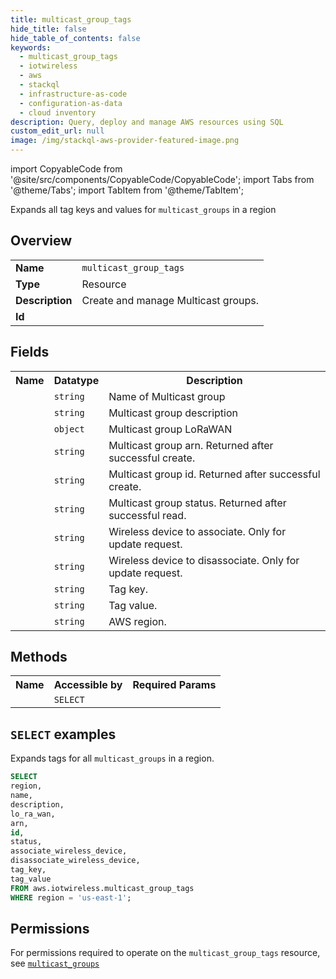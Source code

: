 ```yaml
---
title: multicast_group_tags
hide_title: false
hide_table_of_contents: false
keywords:
  - multicast_group_tags
  - iotwireless
  - aws
  - stackql
  - infrastructure-as-code
  - configuration-as-data
  - cloud inventory
description: Query, deploy and manage AWS resources using SQL
custom_edit_url: null
image: /img/stackql-aws-provider-featured-image.png
---
```


import CopyableCode from '@site/src/components/CopyableCode/CopyableCode';
import Tabs from '@theme/Tabs';
import TabItem from '@theme/TabItem';

Expands all tag keys and values for <code>multicast_groups</code> in a region

## Overview
<table>
<tbody>
<tr><td><b>Name</b></td><td><code>multicast_group_tags</code></td></tr>
<tr><td><b>Type</b></td><td>Resource</td></tr>
<tr><td><b>Description</b></td><td>Create and manage Multicast groups.</td></tr>
<tr><td><b>Id</b></td><td><CopyableCode code="aws.iotwireless.multicast_group_tags" /></td></tr>
</tbody>
</table>

## Fields
<table>
<tbody>
<tr><th>Name</th><th>Datatype</th><th>Description</th></tr><tr><td><CopyableCode code="name" /></td><td><code>string</code></td><td>Name of Multicast group</td></tr>
<tr><td><CopyableCode code="description" /></td><td><code>string</code></td><td>Multicast group description</td></tr>
<tr><td><CopyableCode code="lo_ra_wan" /></td><td><code>object</code></td><td>Multicast group LoRaWAN</td></tr>
<tr><td><CopyableCode code="arn" /></td><td><code>string</code></td><td>Multicast group arn. Returned after successful create.</td></tr>
<tr><td><CopyableCode code="id" /></td><td><code>string</code></td><td>Multicast group id. Returned after successful create.</td></tr>
<tr><td><CopyableCode code="status" /></td><td><code>string</code></td><td>Multicast group status. Returned after successful read.</td></tr>
<tr><td><CopyableCode code="associate_wireless_device" /></td><td><code>string</code></td><td>Wireless device to associate. Only for update request.</td></tr>
<tr><td><CopyableCode code="disassociate_wireless_device" /></td><td><code>string</code></td><td>Wireless device to disassociate. Only for update request.</td></tr>
<tr><td><CopyableCode code="tag_key" /></td><td><code>string</code></td><td>Tag key.</td></tr>
<tr><td><CopyableCode code="tag_value" /></td><td><code>string</code></td><td>Tag value.</td></tr>
<tr><td><CopyableCode code="region" /></td><td><code>string</code></td><td>AWS region.</td></tr>
</tbody>
</table>

## Methods

<table>
<tbody>
  <tr>
    <th>Name</th>
    <th>Accessible by</th>
    <th>Required Params</th>
  </tr>
  <tr>
    <td><CopyableCode code="list_resources" /></td>
    <td><code>SELECT</code></td>
    <td><CopyableCode code="region" /></td>
  </tr>
</tbody>
</table>

## `SELECT` examples
Expands tags for all <code>multicast_groups</code> in a region.
```sql
SELECT
region,
name,
description,
lo_ra_wan,
arn,
id,
status,
associate_wireless_device,
disassociate_wireless_device,
tag_key,
tag_value
FROM aws.iotwireless.multicast_group_tags
WHERE region = 'us-east-1';
```


## Permissions

For permissions required to operate on the <code>multicast_group_tags</code> resource, see <a href="/services/iotwireless/multicast_groups/#permissions"><code>multicast_groups</code></a>

